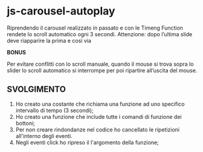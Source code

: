 js-carousel-autoplay
===

Riprendendo il carousel realizzato in passato  e con le Timeng Function rendete lo scroll automatico ogni 3 secondi.
Attenzione: dopo l’ultima slide deve riapparire la prima e così via

**BONUS**

Per evitare conflitti con lo scroll manuale, quando il mouse si trova sopra lo slider lo scroll automatico si interrompe per poi ripartire all’uscita del mouse.

## SVOLGIMENTO

1. Ho creato una costante che richiama una funzione ad uno specifico intervallo di tempo (3 secondi);
2. Ho creato una funzione che include tutte i comandi di funzione dei bottoni;
3. Per non creare rindondanze nel codice ho cancellato le ripetizioni all'interno degli eventi.
4. Negli eventi click ho ripreso il l'argomento della funzione;